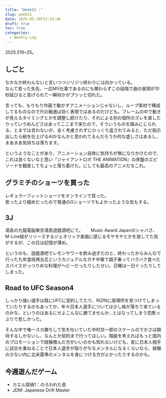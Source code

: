 ```yaml
---
title: "Week21 :"
slug: week21
date: 2025-05-20T13:53:46
draft: true
toc: true
categories:
  - Weekly Log
---
```

2025.519~25。

<!--more-->

## しごと

なかなか終わんないと言いつつジリジリ終わりには向かっている。  
なんて思った矢先、一応MV仕事であるのにも関わらずこの段階で曲の冒頭が10秒延びると告げられて一瞬何かがプツッと切れた。

言っても、もりもり作画で動かすアニメーションじゃないし、ループ素材で構成してるものなので尺の融通は効く表現ではあるのだけども。フレームの中で動きが見えるタイミングとかを調整し続けたり、それによる別の個所のズレを直したりっていうめんどさはあってここまで来たので、そういうものを踏みにじられる、とまでは言わないが、全く考慮されずにひっくり返されてみると、ただ指示出したら絵を仕上げるAIかなんかと思われてるんだろうか的な虚しさはあるし、まあまあ気持ちは落ちます。

というようなことがあり、アニメーション自体に気持ちが無になりかけたので、これは良くないなと思い『ジャイアントロボ THE ANIMATION』の序盤のエピソードを観直してちょっと落ち着けた。にしても最高のアニメだなこれ。

## グラミチのショーツを買った

レギュラーフィットショーツをオンラインで買った。  
思ったより細めだったので普通のGショーツでもよかったような気もする。

## 3J

湯島の九龍電脳東京湯島遊戯酒吧にて。　　
Music Award Japanのシャバさ、M-Line組がリリースするジェネリック楽曲に感じるモヤモヤとかを放してた気がするが、この日は記憶が薄め。

というのも、遊戯酒吧でレモンサワーを飲み過ぎたのと、終わったからみんなで行った九年食班烤五花というカジュアルなガチ中華で調子乗ってバクバク食べたスパイスがっつりめな料理がヘビーだったりしたせい。日曜は一日ぐったりしてしまった。

## Road to UFC Season4

しっかり強い選手は既にUFCに契約してたり、RIZINに居場所を見つけてしまっていたりするのもあってか、年々日本人選手については少し格が落ちて来ているのかな、というのはあるにせよこんなに勝てませんか…とはなってしまう完敗っぷりで悲しかった。

そんな中で唯一スカ勝ちして気を吐いていた中村京一郎のスケールのでかさは期待するしかないし、なんとか契約まで行ってほしい。階級を考えればもっと国内のプロモーションで経験積んだ方がいいのかも知れないけども、変に日本人相手に試合を重ねることで日本人選手が陥りがちなメンタルになるくらいなら、経験の少ない内に北米基準のメンタルを身につける方がよかったりするのかも。

## 今週遊んだゲーム

- カエル探偵1：のろわれた島
- JDM: Japanese Drift Master